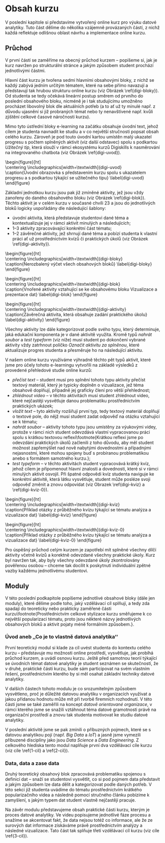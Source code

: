 # Obsah kurzu

V poslední kapitole si představíme vytvořený online kurz pro výuku datové analytiky. Tuto část dělíme do několika vzájemně provázaných částí, z nichž každá reflektuje odlišnou oblast návrhu a implementace online kurzu. 

## Průchod

V první částí se zaměříme na obecný průchod kurzem – popíšeme si, jak je kurz navržen po strukturální stránce a jakým způsobem student prochází jednotlivými částmi.

Hlavní část kurzu je tvořena sedmi hlavními obsahovými bloky, z nichž se každý zabývá jedním určitým tématem, které na sebe přímo navazují a představují tak hrubou strukturu online kurzu (viz Obrázek \ref{digi-bloky}). Od studenta se tedy očekává lineární postup směrem od prvního do poslední obsahového bloku, nicméně je i tak studujícímu umožněno procházet libovolný blok dle aktuálních potřeb (a to ať už ty minulé např. z důvodu ujasnění si již probraných témat nebo ty nenavštívené např. kvůli zjištění celkové časové náročnosti kurzu).

Mimo tyto ústřední bloky e-learning na začátku obsahuje úvodní text, jehož cílem je studenta navnadit ke studiu a v co největší stručnosti popsat obsah celého kurzu. Zároveň je pod touto úvodní kartou umístěn malý ukazatel progresu s počtem splněných aktivit (viz další odstavec) spolu s podkartou *Užitečný tip*, která slouží v rámci ekosystému kurzů Digiskills k nasměrování na integrovaného chatbota (viz Obrázek \ref{digi-uvod}).

\begin{figure}[ht]   
    \centering
    \includegraphics[width=\textwidth]{digi-uvod}  
    \caption{Úvodní obrazovka s představením kurzu spolu s ukazatelem progresu a s podkartou týkající se užitečného tipu}
    \label{digi-uvod}
\end{figure}

Základní jednotkou kurzu jsou pak již zmíněné aktivity, jež jsou vždy zanořeny do daného obsahového bloku (viz Obrázek \ref{digi-blok}). Těchto aktivit je v celém kurzu v současné chvíli 23 a jsou do jednotlivých bloků logicky uspořádány dle následující šablony:

 - úvodní aktivita, která představuje studentovi dané téma a kontextualizuje jej v rámci aktivit minulých a následujících;
 - 1–3 aktivity zpracovávající konkrétní část tématu;
 - 1–2 závěrečné aktivity, jež shrnují dané téma a pobízí studenta k vlastní práci ať už prostřednictvím kvízů či praktických úkolů (viz Obrázek \ref{digi-aktivity}).

\begin{figure}[ht]   
    \centering
    \includegraphics[width=\textwidth]{digi-bloky}  
    \caption{Nerozbalený výčet všech obsahových bloků}
    \label{digi-bloky}
\end{figure}

\begin{figure}[ht]   
    \centering
    \includegraphics[width=\textwidth]{digi-blok}  
    \caption{Vnořené aktivity vztahující se ke obsahovému bloku Vizualizace a prezentace dat}
    \label{digi-blok}
\end{figure}

\begin{figure}[ht]   
    \centering
    \includegraphics[width=\textwidth]{digi-aktivity}  
    \caption{Závěrečná aktivita, která obsahuje zadání praktického úkolu}
    \label{digi-aktivity}
\end{figure}

Všechny aktivity lze dále kategorizovat podle svého typu, který determinuje, jaká edukační komponenta je v dané aktivitě využita. Kromě typů *nahrát soubor* a *test typeform* (viz níže) musí student po dokončení vybrané aktivity vždy zatrhnout políčko *Označit aktivitu za splněnou*, které aktualizuje progres studenta a přesměruje ho na následující aktivitu.

V našem online kurzu využíváme výhradně těchto pět typů aktivit, které jsme pro účely tohoto e-learningu vytvořili na základě výsledků z provedené přehledové studie online kurzů:

 - *přečíst text* – student musí pro splnění tohoto typu aktivity přečíst textový materiál, který je typicky doplněn o vizualizace, jež téma obsahově doplňují, případně jej graficky člení pro větší přehlednost;
 - *zhlédnout video* – v těchto aktivitách musí student zhlédnout video, které nejčastěji vysvětluje danou problematiku prostřednictvím praktických ukázek;
 - *vložit text* – tyto aktivity rozšiřují první typ, tedy textový materiál doplňují o textové pole, do nějž musí student zadat odpověď na otázku vztahující se k tématu; 
 - *nahrát soubor* – aktivity tohoto typu jsou umístěny za výukovými videy, protože v rámci nich student odevzdává vlastní vypracovanou práci spolu s krátkou textovou reflexí\footnote{Krátkou reflexi jsme po odevzdání praktických úkolů začlenili z toho důvodu, aby měl student možnost zapřemýšlet nad nově nabytými dovednostmi a případnými nejasnostmi, které mohou spojeny buď s probíranou problematikou anebo s formátem samotného kurzu.};
 - *test typeform* – v těchto aktivitách student vypracovává krátký kvíz, jehož cílem je připomenout hlavní znalosti a dovednosti, které si v rámci minulých aktivit osvojil. Při špatné odpovědi kvíz studenta naviguje ke konkrétní aktivitě, která látku vysvětluje, student může posléze svoji odpověď změnit a znovu odpovídat (viz Obrazek \ref{digi-kviz} a \ref{digi-kviz-0}).

\begin{figure}[ht]   
    \centering
    \includegraphics[width=\textwidth]{digi-kviz}  
    \caption{Příklad otázky z průběžného kvízu týkající se tématu analýza a vizualizace dat}
    \label{digi-kviz}
\end{figure}

\begin{figure}[ht]   
    \centering
    \includegraphics[width=\textwidth]{digi-kviz-0}  
    \caption{Příklad otázky z průběžného kvízu týkající se tématu analýza a vizualizace dat}
    \label{digi-kviz-0}
\end{figure}

Pro úspěšný průchod celým kurzem je zapotřebí mít splněné všechny dílčí aktivity včetně kvízů a korektně odevzdané všechny praktické úkoly. Kurz byl navržen tak, aby byly všechny odevzdané úkoly zkontrolovány pověřenou osobou – chceme tak docílit k poskytnutí individuální zpětné vazby každému jednotlivému studentovi. 

##  Moduly

V této poslední podkapitole popíšeme jednotlivé obsahové bloky (dále jen moduly), které dělíme podle toho, jaký vzdělávací cíl splňují, a tedy zda spadají do teoreticky nebo prakticky zaměřené části kurzu\footnote{Prostřednictvím celkové stylizace kurzu směřujeme k co největší popularizaci tématu, proto jsou některé názvy jednotlivých obsahových bloků a aktivit pojaty méně formálním způsobem.}.

### Úvod aneb ‚‚Co je to vlastně datová analytika‘‘

První teoretický modul si klade za cíl uvést studenta do kontextu celého kurzu – představuje mu možnosti online prostředí, vysvětluje, jak probíhá průchod kurzem, a uvádí osnovu kurzu. Ještě před samotnou teorií týkající se úvodních témat datové analytiky je student seznámen se skutečností, že v druhé, praktické části kurzu, bude sám participovat na svém vlastním řešení, prostřednictvím kterého by si měl osahat základní techniky datové analytiky.

V dalších částech tohoto modulu je co srozumitelným způsobem vysvětleno, proč je důležité datovou analytiku v organizacích využívat a jakou přidanou hodnotu může mít při tvorbě firemních rozhodnutí. V této části jsme se také zaměřili na koncept *datově orientované organizace*, v rámci kterého jsme se snažili vztáhnout téma datové gramotnosti právě na organizační prostředí a znovu tak studenta motivovat ke studiu datové analytiky.

V poslední aktivitě jsme se pak zmínili o příbuzných pojmech, které se s datovou analytikou pojí (např. *Big Data* a *IoT*) a jasně jsme vymezili příbuzené disciplíny jako jsou *Data Science* a *Data Engineering*. Z celkového hlediska tento modul naplňuje první dva vzdělávací cíle kurzu (viz cíle \ref{1-cil} a \ref{2-cil}).

### Data, data a zase data

Druhý teoretický obsahový blok zpracovává problematiku spojenou s definicí dat – snaží se studentovi vysvětlit, co si pod pojmem data představit a jakým způsobem lze data dělit a kategorizovat podle daných potřeb. V této sekci již studenta uvádíme do tématu prostřednictvím krátkého popularizačního videa a následně pomocí stručného článku pobízíme k zamyšlení, s jakým typem dat student vlastně nejčastěji pracuje.

Na závěr modulu představujeme obsah praktické části kurzu, kterým je proces datové analytiky. Ve videu popisujeme jednotlivé fáze procesu a snažíme se akcentovat fakt, že data nejsou totéž co informace, ale že ze surových dat informace získáváme právě prostřednictvím analýzy a následné vizualizace. Tato část tak splňuje třetí vzdělávací cíl kurzu (viz cíle \ref{3-cil}).